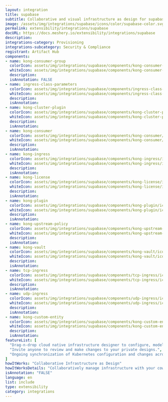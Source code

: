 ```yaml
---
layout: integration
title: supabase
subtitle: Collaborative and visual infrastructure as design for supabase
image: /assets/img/integrations/supabase/icons/color/supabase-color.svg
permalink: extensibility/integrations/supabase
docURL: https://docs.meshery.io/extensibility/integrations/supabase
description: 
integrations-category: Provisioning
integrations-subcategory: Security & Compliance
registrant: Artifact Hub
components: 
- name: kong-consumer-group
  colorIcon: assets/img/integrations/supabase/components/kong-consumer-group/icons/color/kong-consumer-group-color.svg
  whiteIcon: assets/img/integrations/supabase/components/kong-consumer-group/icons/white/kong-consumer-group-white.svg
  description: 
  isAnnotation: FALSE
- name: ingress-class-parameters
  colorIcon: assets/img/integrations/supabase/components/ingress-class-parameters/icons/color/ingress-class-parameters-color.svg
  whiteIcon: assets/img/integrations/supabase/components/ingress-class-parameters/icons/white/ingress-class-parameters-white.svg
  description: 
  isAnnotation: 
- name: kong-cluster-plugin
  colorIcon: assets/img/integrations/supabase/components/kong-cluster-plugin/icons/color/kong-cluster-plugin-color.svg
  whiteIcon: assets/img/integrations/supabase/components/kong-cluster-plugin/icons/white/kong-cluster-plugin-white.svg
  description: 
  isAnnotation: 
- name: kong-consumer
  colorIcon: assets/img/integrations/supabase/components/kong-consumer/icons/color/kong-consumer-color.svg
  whiteIcon: assets/img/integrations/supabase/components/kong-consumer/icons/white/kong-consumer-white.svg
  description: 
  isAnnotation: 
- name: kong-ingress
  colorIcon: assets/img/integrations/supabase/components/kong-ingress/icons/color/kong-ingress-color.svg
  whiteIcon: assets/img/integrations/supabase/components/kong-ingress/icons/white/kong-ingress-white.svg
  description: 
  isAnnotation: 
- name: kong-license
  colorIcon: assets/img/integrations/supabase/components/kong-license/icons/color/kong-license-color.svg
  whiteIcon: assets/img/integrations/supabase/components/kong-license/icons/white/kong-license-white.svg
  description: 
  isAnnotation: 
- name: kong-plugin
  colorIcon: assets/img/integrations/supabase/components/kong-plugin/icons/color/kong-plugin-color.svg
  whiteIcon: assets/img/integrations/supabase/components/kong-plugin/icons/white/kong-plugin-white.svg
  description: 
  isAnnotation: 
- name: kong-upstream-policy
  colorIcon: assets/img/integrations/supabase/components/kong-upstream-policy/icons/color/kong-upstream-policy-color.svg
  whiteIcon: assets/img/integrations/supabase/components/kong-upstream-policy/icons/white/kong-upstream-policy-white.svg
  description: 
  isAnnotation: 
- name: kong-vault
  colorIcon: assets/img/integrations/supabase/components/kong-vault/icons/color/kong-vault-color.svg
  whiteIcon: assets/img/integrations/supabase/components/kong-vault/icons/white/kong-vault-white.svg
  description: 
  isAnnotation: 
- name: tcp-ingress
  colorIcon: assets/img/integrations/supabase/components/tcp-ingress/icons/color/tcp-ingress-color.svg
  whiteIcon: assets/img/integrations/supabase/components/tcp-ingress/icons/white/tcp-ingress-white.svg
  description: 
  isAnnotation: 
- name: udp-ingress
  colorIcon: assets/img/integrations/supabase/components/udp-ingress/icons/color/udp-ingress-color.svg
  whiteIcon: assets/img/integrations/supabase/components/udp-ingress/icons/white/udp-ingress-white.svg
  description: 
  isAnnotation: 
- name: kong-custom-entity
  colorIcon: assets/img/integrations/supabase/components/kong-custom-entity/icons/color/kong-custom-entity-color.svg
  whiteIcon: assets/img/integrations/supabase/components/kong-custom-entity/icons/white/kong-custom-entity-white.svg
  description: 
  isAnnotation: 
featureList: [
  "Drag-n-drop cloud native infrastructure designer to configure, model, and deploy your workloads.",
  "Invite anyone to review and make changes to your private designs.",
  "Ongoing synchronization of Kubernetes configuration and changes across any number of clusters."
]
howItWorks: "Collaborative Infrastructure as Design"
howItWorksDetails: "Collaboratively manage infrastructure with your coworkers synchronously sharing the same designs."
isAnnotation: "FALSE"
language: en
list: include
type: extensibility
category: integrations
---
```


